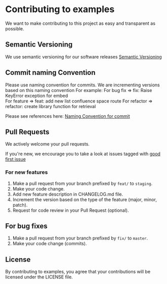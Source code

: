 # Contributing to examples

We want to make contributing to this project as easy and transparent as
possible.

## Semantic Versioning
We use semantic versioning for our software releases
[Semantic Versioning](https://semver.org/)

## Commit naming Convention
Please use naming convention for commits. We are incrementing versions based on this naming convention
For example:
For bug fix => fix: Raise KeyError exception for embed  
For feature => feat: add new list confluence space route
For refactor => refactor: create library function for retrieval

Please see references here:
[Naming Convention for commit](https://www.conventionalcommits.org/en/v1.0.0/)

## Pull Requests

We actively welcome your pull requests.

If you're new, we encourage you to take a look at issues tagged with [good first issue]()

### For new features

1. Make a pull request from your branch prefixed by `feat/` to `staging`.
2. Make your code change.
3. Add new feature description in CHANGELOG.md file.
4. Increment the version based on the type of the feature (major, minor, patch).
5. Request for code review in your Pull Request (optional).

## For bug fixes

1. Make a pull request from your branch prefixed by `fix/` to `master`.
2. Make your code change (commits).

## License

By contributing to examples, you agree that your contributions will be licensed
under the LICENSE file.
